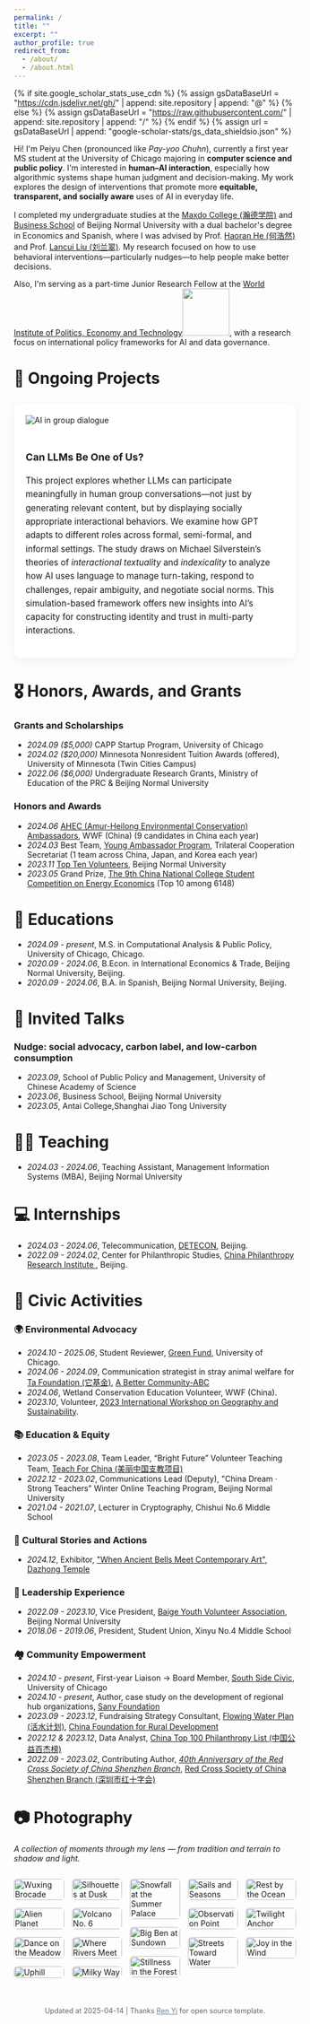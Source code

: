 ```yaml
---
permalink: /
title: ""
excerpt: ""
author_profile: true
redirect_from: 
  - /about/
  - /about.html
---
```


{% if site.google_scholar_stats_use_cdn %}
{% assign gsDataBaseUrl = "https://cdn.jsdelivr.net/gh/" | append: site.repository | append: "@" %}
{% else %}
{% assign gsDataBaseUrl = "https://raw.githubusercontent.com/" | append: site.repository | append: "/" %}
{% endif %}
{% assign url = gsDataBaseUrl | append: "google-scholar-stats/gs_data_shieldsio.json" %}

<span class='anchor' id='about-me'></span>

Hi! I'm Peiyu Chen (pronounced like *Pay-yoo Chuhn*), currently a first year MS student at the University of Chicago majoring in **computer science and public policy**. I'm interested in **human–AI interaction**, especially how algorithmic systems shape human judgment and decision-making. My work explores the design of interventions that promote more **equitable, transparent, and socially aware** uses of AI in everyday life.

I completed my undergraduate studies at the [Maxdo College (瀚德学院)](https://bs.bnu.edu.cn/maxdo/AboutUs/hs/index.html) and [Business School](https://bs.bnu.edu.cn/englishversion/) of Beijing Normal University with a dual bachelor's degree in Economics and Spanish, where I was advised by Prof. [Haoran He (何浩然)](https://bs.bnu.edu.cn/englishversion/facultyresearch/fulltimefaculty/azmsy/119708.html) and Prof. [Lancui Liu (刘兰翠)](https://bs.bnu.edu.cn/englishversion/facultyresearch/fulltimefaculty/azmsy/211965.html). My research focused on how to use behavioral interventions—particularly nudges—to help people make better decisions.

Also, I'm serving as a part-time Junior Research Fellow at the [World Institute of Politics, Economy and Technology](https://wpet.org.cn/)<img src='./images/wpet.png' style='width: 6em;'>, with a research focus on international policy frameworks for AI and data governance.

<!--
# 🔥 News
- *2022.02*: &nbsp;🎉🎉 Lorem ipsum dolor sit amet, consectetur adipiscing elit. Vivamus ornare aliquet ipsum, ac tempus justo dapibus sit amet. 
- *2022.02*: &nbsp;🎉🎉 Lorem ipsum dolor sit amet, consectetur adipiscing elit. Vivamus ornare aliquet ipsum, ac tempus justo dapibus sit amet. 


# 📝 Publications 

<div class='paper-box'><div class='paper-box-image'><div><div class="badge">CVPR 2016</div><img src='images/500x300.png' alt="sym" width="100%"></div></div>
<div class='paper-box-text' markdown="1">

[Deep Residual Learning for Image Recognition](https://openaccess.thecvf.com/content_cvpr_2016/papers/He_Deep_Residual_Learning_CVPR_2016_paper.pdf)

**Kaiming He**, Xiangyu Zhang, Shaoqing Ren, Jian Sun

[**Project**](https://scholar.google.com/citations?view_op=view_citation&hl=zh-CN&user=DhtAFkwAAAAJ&citation_for_view=DhtAFkwAAAAJ:ALROH1vI_8AC) <strong><span class='show_paper_citations' data='DhtAFkwAAAAJ:ALROH1vI_8AC'></span></strong>
- Lorem ipsum dolor sit amet, consectetur adipiscing elit. Vivamus ornare aliquet ipsum, ac tempus justo dapibus sit amet. 
</div>
</div>

- [Lorem ipsum dolor sit amet, consectetur adipiscing elit. Vivamus ornare aliquet ipsum, ac tempus justo dapibus sit amet](https://github.com), A, B, C, **CVPR 2020**
-->

# 🧠 Ongoing Projects

<div class="project-card">
  <img src="/images/projects/llm_social_dialogue.png" alt="AI in group dialogue" class="project-image">
  <div class="project-text">
    <h3>Can LLMs Be One of Us?</h3>
    <p>
      This project explores whether LLMs can participate meaningfully in human group conversations—not just by generating relevant content, but by displaying socially appropriate interactional behaviors.
      We examine how GPT adapts to different roles across formal, semi-formal, and informal settings. The study draws on Michael Silverstein’s theories of <em>interactional textuality</em> and <em>indexicality</em> to analyze how AI uses language to manage turn-taking, respond to challenges, repair ambiguity, and negotiate social norms.
      This simulation-based framework offers new insights into AI’s capacity for constructing identity and trust in multi-party interactions.
    </p>
  </div>
</div>


# 🎖 Honors, Awards, and Grants
### Grants and Scholarships
- *2024.09 ($5,000)* CAPP Startup Program, University of Chicago
- *2024.02 ($20,000)* Minnesota Nonresident Tuition Awards (offered), University of Minnesota (Twin Cities Campus)
- *2022.06 ($6,000)* Undergraduate Research Grants, Ministry of Education of the PRC & Beijing Normal University

### Honors and Awards
- *2024.06* [AHEC (Amur-Heilong Environmental Conservation) Ambassadors](https://www.wwfchina.org/news-detail?id=2254&type=3), WWF (China) (9 candidates in China each year)
- *2024.03* Best Team, [Young Ambassador Program](https://tyen.tcs-asia.org/program/3), Trilateral Cooperation Secretariat (1 team across China, Japan, and Korea each year)
- *2023.11* [Top Ten Volunteers](https://youth.bnu.edu.cn/jstx/95c9f4db301e48d29bfd3583c17955a4.html), Beijing Normal University
- *2023.05* Grand Prize, [The 9th China National College Student Competition on Energy Economics](http://energy.qibebt.ac.cn/eneco/contribution/index.html#/newsDetail?id=9d66d0a0-f870-11ed-9cd6-4baac5585629&activeTab=1&select=9) (Top 10 among 6148)

# 📖 Educations
- *2024.09 - present*, M.S. in Computational Analysis & Public Policy, University of Chicago, Chicago. 
- *2020.09 - 2024.06*, B.Econ. in International Economics & Trade, Beijing Normal University, Beijing.
- *2020.09 - 2024.06*, B.A. in Spanish, Beijing Normal University, Beijing.  

# 💬 Invited Talks
### Nudge: social advocacy, carbon label, and low-carbon consumption
- *2023.09*, School of Public Policy and Management, University of Chinese Academy of Science
- *2023.06*, Business School, Beijing Normal University
- *2023.05*, Antai College,Shanghai Jiao Tong University

# 🧑‍🏫 Teaching
- *2024.03 - 2024.06*, Teaching Assistant, Management Information Systems (MBA), Beijing Normal University

# 💻 Internships
- *2024.03 - 2024.06*, Telecommunication, [DETECON](https://www.detecon.com/en/about-us/locations/detecon-china), Beijing.
- *2022.09 - 2024.02*, Center for Philanthropic Studies, [China Philanthropy Research Institute ](http://www.bnu1.org/), Beijing.

# 🤝 Civic Activities
### 🌍 Environmental Advocacy
- *2024.10 - 2025.06*, Student Reviewer,  [Green Fund](https://climate.uchicago.edu/green-fund/), University of Chicago.
- *2024.06 - 2024.09*, Communication strategist in stray animal welfare for [Ta Foundation (它基金)](https://www.tajijin.cn/home), [A Better Community-ABC](https://www.theabconline.org/about)
- *2024.06*, Wetland Conservation Education Volunteer, WWF (China).
- *2023.10*, Volunteer, [2023 International Workshop on Geography and Sustainability](https://geosus2023.scievent.com/).

### 📚 Education & Equity
- *2023.05 - 2023.08*, Team Leader, “Bright Future” Volunteer Teaching Team, [Teach For China (美丽中国支教项目)](http://www.meilizhongguo.org/)
- *2022.12 - 2023.02*, Communications Lead (Deputy), "China Dream · Strong Teachers” Winter Online Teaching Program, Beijing Normal University
- *2021.04 - 2021.07*, Lecturer in Cryptography, Chishui No.6 Middle School

### 🏮 Cultural Stories and Actions
- *2024.12*, Exhibitor, ["When Ancient Bells Meet Contemporary Art"](https://wwj.beijing.gov.cn/bjww/wwjzzcslm/1729028/1729037/1729027/543485007/index.html), [Dazhong Temple](https://en.wikipedia.org/wiki/Big_Bell_Temple)

### 🌟 Leadership Experience
- *2022.09 - 2023.10*, Vice President, [Baige Youth Volunteer Association](https://baike.baidu.com/item/%E5%8C%97%E4%BA%AC%E5%B8%88%E8%8C%83%E5%A4%A7%E5%AD%A6%E7%99%BD%E9%B8%BD%E9%9D%92%E5%B9%B4%E5%BF%97%E6%84%BF%E8%80%85%E5%8D%8F%E4%BC%9A/4469857), Beijing Normal University
- *2018.06 - 2019.06*, President, Student Union, Xinyu No.4 Middle School

### 🏘️ Community Empowerment
- *2024.10 - present*, First-year Liaison → Board Member, [South Side Civic](https://uchicago.presence.io/organization/south-side-civic), University of Chicago
- *2024.10 - present*, Author, case study on the development of regional hub organizations, [Sany Foundation](http://www.sanyfoundation.org/)
- *2023.09 - 2023.12*, Fundraising Strategy Consultant, [Flowing Water Plan (活水计划)](https://www.cfpa.org.cn/project/GNProjectDetail.aspx?id=110), [China Foundation for Rural Development](https://www.cfpa.org.cn/index.aspx)
- *2022.12 & 2023.12*, Data Analyst, [China Top 100 Philanthropy List (中国公益百杰榜)](https://cn.chinadaily.com.cn/a/202402/02/WS65bc50d4a31026469ab1732d.html)
- *2022.09 - 2023.02*, Contributing Author, [*40th Anniversary of the Red Cross Society of China Shenzhen Branch*](https://baike.baidu.com/item/%E6%B7%B1%E5%9C%B3%E7%BA%A2%E5%8D%81%E5%AD%97%E4%BC%9A40%E5%B9%B4/64044519), [Red Cross Society of China Shenzhen Branch (深圳市红十字会)](https://www.szredcross.org.cn/main/)

# 📷 Photography  
*A collection of moments through my lens — from tradition and terrain to shadow and light.*

<div class="masonry-gallery">
  <div class="photo-item">
    <img src="/images/photography/“五星出东方利中国”锦护膊.png" alt="Wuxing Brocade">
    <div class="caption"><strong>“Wuxing Brings Prosperity to China” Brocade</strong><br>A rare piece of ancient Central Asian textile art, woven with auspicious Han characters.</div>
  </div>
  <div class="photo-item">
    <img src="/images/photography/异域星球_叶风.png" alt="Alien Planet">
    <div class="caption"><strong>Alien Planet</strong><br>Dark stone folds like waves; a lone traveler crosses through strangeness and awe.</div>
  </div>
  <div class="photo-item">
    <img src="/images/photography/在草地上起舞.jpg" alt="Dance on the Meadow">
    <div class="caption"><strong>Dance on the Meadow</strong><br>A fleeting motion among clouds and flowers — freedom, caught midair.</div>
  </div>
  <div class="photo-item">
    <img src="/images/photography/登山时刻.jpg" alt="Uphill">
    <div class="caption"><strong>Uphill</strong><br>Among ancient firs and craggy ridges, steps pulse upward toward sky and silence.</div>
  </div>
  <div class="photo-item">
    <img src="/images/photography/落日剪影.jpg" alt="Silhouettes at Dusk">
    <div class="caption"><strong>Silhouettes at Dusk</strong><br>Two wanderers in the sand watch the desert swallow the sun.</div>
  </div>
  <div class="photo-item">
    <img src="/images/photography/6号火山.jpg" alt="Volcano No. 6">
    <div class="caption"><strong>Volcano No. 6</strong><br>A silent crater looms under a glass-blue sky — layers of ancient fire frozen in time.</div>
  </div>
  <div class="photo-item">
    <img src="/images/photography/黄洮交汇.jpg" alt="Where Rivers Meet">
    <div class="caption"><strong>Where Rivers Meet</strong><br>Amber and teal collide in motion — a geographic pulse captured from the sky.</div>
  </div>
  <div class="photo-item">
    <img src="/images/photography/银河1.jpg" alt="Milky Way">
    <div class="caption"><strong>Milky Way</strong><br>Galaxies draped above the horizon. An unfathomable silence fills the dark.</div>
  </div>
  <div class="photo-item">
    <img src="/images/photography/颐和园.jpg" alt="Snowfall at the Summer Palace">
    <div class="caption"><strong>Snowfall at the Summer Palace</strong><br>Curved roofs wear snow like calligraphy — layered silence in imperial winter.</div>
  </div>
  <div class="photo-item">
    <img src="/images/photography/落日下的大本钟.JPG" alt="Big Ben at Sundown">
    <div class="caption"><strong>Big Ben at Sundown</strong><br>A storm-lit dusk frames London’s silhouette — time, waiting in golden shadow.</div>
  </div>
  <div class="photo-item">
    <img src="/images/photography/林中树桩.jpg" alt="Stillness in the Forest">
    <div class="caption"><strong>Stillness in the Forest</strong><br>Wrapped in green and silence, one sits where a tree once stood.</div>
  </div>
  <div class="photo-item">
    <img src="/images/photography/码头与公园.jpg" alt="Sails and Seasons">
    <div class="caption"><strong>Sails and Seasons</strong><br>Anchored boats float beneath golden leaves — harbor and horizon in harmony.</div>
  </div>
  <div class="photo-item">
    <img src="/images/photography/湖中建筑.jpg" alt="Observation Point">
    <div class="caption"><strong>Observation Point</strong><br>A dome-shaped eye gazes across the lake — stillness beneath layers of blue.</div>
  </div>
  <div class="photo-item">
    <img src="/images/photography/湖边与路.jpg" alt="Streets Toward Water">
    <div class="caption"><strong>Streets Toward Water</strong><br>Urban motion slows as roads dissolve into trees, into shore, into quiet.</div>
  </div>
  <div class="photo-item">
    <img src="/images/photography/长眠.jpg" alt="Rest by the Ocean">
    <div class="caption"><strong>Rest by the Ocean</strong><br>Between crosses and the tide, a glimpse of peace beyond the wall.</div>
  </div>
  <div class="photo-item">
    <img src="/images/photography/帆船与海.jpg" alt="Twilight Anchor">
    <div class="caption"><strong>Twilight Anchor</strong><br>A lone mast lingers in the sea — dusk cradles its final light.</div>
  </div>
  <div class="photo-item">
    <img src="/images/photography/草地.jpg" alt="Joy in the Wind">
    <div class="caption"><strong>Joy in the Wind</strong><br>With arms wide and laughter rising, a moment spins skyward in flight.</div>
  </div>
</div>

<style>
.masonry-gallery {
  column-count: 5;
  column-gap: 1em;
  margin-top: 2em;
}

.photo-item {
  position: relative;
  display: inline-block;
  width: 100%;
  margin-bottom: 1em;
  transition: transform 0.3s ease;
  overflow: hidden;
}

.photo-item img {
  width: 100%;
  display: block;
  border-radius: 6px;
  transition: transform 0.3s ease;
}

.photo-item:hover img {
  transform: scale(1.03);
}

.caption {
  position: absolute;
  bottom: 0;
  left: 0;
  width: 100%;
  padding: 0.8em;
  background: rgba(0, 0, 0, 0.6);
  color: #fff;
  font-size: 0.9em;
  line-height: 1.4em;
  opacity: 0;
  transition: opacity 0.3s ease;
  border-radius: 0 0 6px 6px;
}

.photo-item:hover .caption {
  opacity: 1;
}

@media (max-width: 768px) {
  .masonry-gallery {
    column-count: 1;
  }
}
</style>

<p style="font-size: 0.9em; color: #666; text-align: center; margin-top: 3em;">
  Updated at 2025-04-14 | Thanks <a href="https://github.com/RayeRen/rayeren.github.io/tree/main" target="_blank" style="color: #708090; text-decoration: underline;">Ren Yi</a> for open source template.
</p>

<style>
.project-card {
  display: flex;
  flex-direction: row;
  gap: 1.5em;
  margin: 2em 0;
  align-items: flex-start;
  flex-wrap: wrap;
  background: #fff;
  border-radius: 12px;
  box-shadow: 0 4px 16px rgba(0,0,0,0.06);
  padding: 1.5em;
}

.project-img {
  flex: 1 1 300px;
  max-width: 350px;
}

.project-img img {
  width: 100%;
  max-width: 300px;
  border-radius: 8px;
  box-shadow: 0 2px 10px rgba(0, 0, 0, 0.08);
}

.project-text {
  flex: 2 1 500px;
  font-size: 0.95rem;
  line-height: 1.6em;
}

/* Only apply column direction if screen is truly small */
@media (max-width: 767px) {
  .project-card {
    flex-direction: column;
  }
}
</style>
